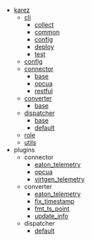 * [karez](karez/index.md)
    * [cli](karez/cli/index.md)
        * [collect](karez/cli/collect.md)
        * [common](karez/cli/common.md)
        * [config](karez/cli/config.md)
        * [deploy](karez/cli/deploy.md)
        * [test](karez/cli/test.md)
    * [config](karez/config.md)
    * [connector](karez/connector/index.md)
        * [base](karez/connector/base.md)
        * [opcua](karez/connector/opcua.md)
        * [restful](karez/connector/restful.md)
    * [converter](karez/converter/index.md)
        * [base](karez/converter/base.md)
    * [dispatcher](karez/dispatcher/index.md)
        * [base](karez/dispatcher/base.md)
        * [default](karez/dispatcher/default.md)
    * [role](karez/role.md)
    * [utils](karez/utils.md)
* plugins
    * connector
        * [eaton_telemetry](plugins/connector/eaton_telemetry.md)
        * [opcua](plugins/connector/opcua.md)
        * [virtgen_telemetry](plugins/connector/virtgen_telemetry.md)
    * converter
        * [eaton_telemetry](plugins/converter/eaton_telemetry.md)
        * [fix_timestamp](plugins/converter/fix_timestamp.md)
        * [fmt_ts_point](plugins/converter/fmt_ts_point.md)
        * [update_info](plugins/converter/update_info.md)
    * dispatcher
        * [default](plugins/dispatcher/default.md)
